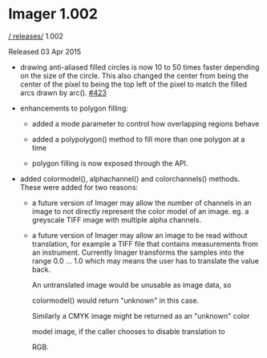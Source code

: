 # Imager 1.002

[ / ](..) [releases/](./) 1.002

Released 03 Apr 2015

 - drawing anti-aliased filled circles is now 10 to 50 times faster depending on the size of the circle. This also changed the center from being the center of the pixel to being the top left of the pixel to match the filled arcs drawn by arc(). [#423](https://github.com/tonycoz/imager/issues/423)

 - enhancements to polygon filling:

   - added a mode parameter to control how overlapping regions behave

   - added a polypolygon() method to fill more than one polygon at a time

   - polygon filling is now exposed through the API.

 - added colormodel(), alphachannel() and colorchannels() methods. These were added for two reasons:

    - a future version of Imager may allow the number of channels in an image to not directly represent the color model of an image. eg. a greyscale TIFF image with multiple alpha channels.

    - a future version of Imager may allow an image to be read without translation, for example a TIFF file that contains measurements from an instrument. Currently Imager transforms the samples into the range 0.0 ... 1.0 which may means the user has to translate the value back.

      An untranslated image would be unusable as image data, so

      colormodel() would return "unknown" in this case.

      Similarly a CMYK image might be returned as an "unknown" color

      model image, if the caller chooses to disable translation to

      RGB.